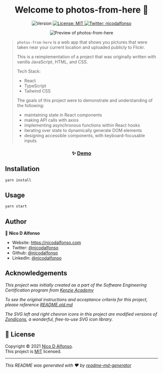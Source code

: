 <h1 align="center">Welcome to photos-from-here 👋</h1>
<p align="center">
  <img alt="Version" src="https://img.shields.io/badge/version-0.1.0-blue.svg?cacheSeconds=2592000" />
  <a href="https://mit-license.org/" target="_blank">
    <img alt="License: MIT" src="https://img.shields.io/badge/License-MIT-yellow.svg" />
  </a>
  <a href="https://twitter.com/nicodalfonso" target="_blank">
    <img alt="Twitter: nicodalfonso" src="https://img.shields.io/twitter/follow/nicodalfonso.svg?style=social" />
  </a>
</p>

<p align="center">
  <img src="./preview.gif" alt="Preview of photos-from-here">
</p>

> `photos-from-here` is a web app that shows you pictures that were taken near your current location and uploaded publicly to Flickr.
>
> This is a reimplementation of a project that was originally written with vanilla JavaScript, HTML, and CSS.
>
> Tech Stack:
>
> - React
> - TypeScript
> - Tailwind CSS
>
> The goals of this project were to demonstrate and understanding of the following:
>
> - maintaining state in React components
> - making API calls with axios
> - implementing asynchronous functions within React hooks
> - iterating over state to dynamically generate DOM elements
> - designing accessible components, with keyboard-focusable inputs

### <p align="center">✨ [Demo](https://nicodalfonso.github.io/photos-from-here)</p>

## Installation

```sh
yarn install
```

## Usage

```sh
yarn start
```

## Author

👤 **Nico D Alfonso**

- Website: https://nicodalfonso.com
- Twitter: [@nicodalfonso](https://twitter.com/nicodalfonso)
- Github: [@nicodalfonso](https://github.com/nicodalfonso)
- LinkedIn: [@nicodalfonso](https://linkedin.com/in/nicodalfonso)

## Acknowledgements

_This project was initially created as a part of the Software Engineering Certification program from [Kenzie Academy](https://kenzie.academy)_

_To see the original instructions and acceptance criteria for this project, please reference [README.old.md](./README.old.md)_

_The SVG left and right chevron icons in this project are modified versions of [Zondicons](http://www.zondicons.com/), a wonderful, free-to-use SVG icon library._

## 📝 License

Copyright © 2021 [Nico D Alfonso](https://github.com/nicodalfonso).<br />
This project is [MIT](https://mit-license.org/) licensed.

---

_This README was generated with ❤️ by [readme-md-generator](https://github.com/kefranabg/readme-md-generator)_
